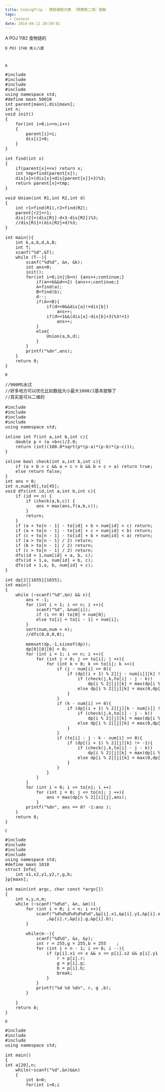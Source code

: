 ```yaml
---
title: CodingTrip - 携程编程大赛 （预赛第二场）题解
tags:
  - Contest
date: 2014-04-11 20:59:01
---
```


A POJ 1182 食物链的

	D POJ 1740 男人八题

	 

	A

<pre class="brush:cpp">
#include <iostream>
#include <algorithm>
#include <cstring>
#include <cstdio>
using namespace std;
#define maxn 50010
int parent[maxn],dis[maxn];
int n;
void init()
{
    for(int i=0;i<=n;i++)
    {
        parent[i]=i;
        dis[i]=0;
    }
}

int find(int x)
{
    if(parent[x]==x) return x;
    int tmp=find(parent[x]);
    dis[x]=(dis[x]+dis[parent[x]]+3)%3;
    return parent[x]=tmp;
}

void Union(int R1,int R2,int d)
{
    int r1=find(R1),r2=find(R2);
    parent[r2]=r1;
    dis[r2]=(dis[R1]-d+3-dis[R2])%3;
    //dis[R1]=(dis[R2]+d)%3;
}

int main(){
    int k,a,b,d,A,B;
    int T;
    scanf("%d",&T);
    while (T--){
        scanf("%d%d", &n, &k);
        int ans=0;
        init();
        for(int i=0;i<k;i++)
        {
            scanf("%d%d%d",&d,&a,&b);
            if(a>n||b>n) {ans++;continue;}
            if(a==b&&d==2) {ans++;continue;}
            A=find(a);
            B=find(b);
            d--;
            if(A==B){
                if(d==0&&dis[a]!=dis[b])
                    ans++;
                if(d==1&&(dis[a]-dis[b]+3)%3!=1)
                    ans++;
            }
            else{
                Union(a,b,d);
            }
        }
        printf("%dn",ans);
    }
    return 0;
}</pre>

	 

	B

<pre class="brush:cpp">
//906MS水过
//好多地方可以优化比如数组大小最大1600/2基本就够了
//其实是可以二维的

#include <iostream>
#include <stdio.h>
#include <algorithm>
#include <cmath>
using namespace std;

inline int f(int a,int b,int c){
	double p = (a +b+c)/2.0;
	return (int)(100.0*sqrt(p*(p-a)*(p-b)*(p-c)));
}

inline bool check(int a,int b,int c){
	if (a + b > c && a + c > b && b + c > a) return true;
	else return false; 
}
int ans = 0;
int n,num[45],to[45];
void dfs(int id,int a,int b,int c){
	if (id == n) {
		if (check(a,b,c)) {
			ans = max(ans,f(a,b,c));
		}
		return;
	}
	if (a + to[n - 1] - to[id] + b + num[id] < c) return;
	if (a + to[n - 1] - to[id] + c + num[id] < b) return;
	if (c + to[n - 1] - to[id] + b + num[id] < a) return;
	if (a > to[n - 1] / 2) return;
	if (b > to[n - 1] / 2) return;
	if (c > to[n - 1] / 2) return;
 	dfs(id + 1,num[id] + a, b, c);
	dfs(id + 1,a, num[id] + b, c);
	dfs(id + 1,a, b, num[id] + c);
}

int dp[2][1655][1655];
int main()
{
	while (~scanf("%d",&n) && n){
		ans = -1;
		for (int i = 1; i <= n; i ++){
			scanf("%d", &num[i]);
			if (i == 0) to[0] = num[0];
			else to[i] = to[i - 1] + num[i];
		}
		sort(num,num + n);
		//dfs(0,0,0,0);

		memset(dp,-1,sizeof(dp));
		dp[0][0][0] = 0;
		for (int i = 1; i <= n; i ++){
			for (int j = 0; j <= to[i]; j ++){
				for (int k = 0; k <= to[i]; k ++){
					if (j - num[i] >= 0){
						if (dp[(i + 1) % 2][j - num[i]][k] != -1){
							if (check(j,k,to[i] - j - k))
								dp[i % 2][j][k] = max(dp[i % 2][j][k],f(j,k,to[i]-j-k));
							else dp[i % 2][j][k] = max(0,dp[i % 2][j][k]);
						}
					}
					if (k - num[i] >= 0){
						if (dp[(i + 1) % 2][j][k - num[i]] != -1){
							if (check(j,k,to[i] - j - k))
								dp[i % 2][j][k] = max(dp[i % 2][j][k],f(j,k,to[i]-j-k));
							else dp[i % 2][j][k] = max(0,dp[i % 2][j][k]);
						}
					}
					if (to[i] - j - k - num[i] >= 0){
						if (dp[(i + 1) % 2][j][k] != -1){
							if (check(j,k,to[i] - j - k))
								dp[i % 2][j][k] = max(dp[i % 2][j][k],f(j,k,to[i]-j-k));
							else dp[i % 2][j][k] = max(0,dp[i % 2][j][k]);
						}
					}
				}
			}
		}
		for (int i = 0; i <= to[n]; i ++)
			for (int j = 0; j <= to[n]; j ++){
				ans = max(dp[n % 2][i][j],ans);
			}
		printf("%dn", ans == 0? -1:ans );
	}
	return 0;
}</pre>

	C

<pre class="brush:cpp">
#include <iostream>
#include <algorithm>
#include <cstring>
#include <cstdio>
using namespace std;
#define maxn 1010
struct Info{
    int x1,x2,y1,y2,r,g,b;
}p[maxn];

int main(int argc, char const *argv[])
{
    int x,y,n,m;
    while (~scanf("%d%d", &n, &m)){
        for (int i = 0; i < n; i ++){
            scanf("%d%d%d%d%d%d%d",&p[i].x1,&p[i].y1,&p[i].x2,&p[i].y2
                ,&p[i].r,&p[i].g,&p[i].b);
        }

        while(m--){
            scanf("%d%d", &x, &y);
            int r = 255,g = 255,b = 255    ;
            for (int i = n - 1; i >= 0; i --){
                if (p[i].x1 <= x && x <= p[i].x2 && p[i].y1 <= y && y <= p[i].y2){
                    r = p[i].r;
                    g = p[i].g;
                    b = p[i].b;
                    break;
                }
            }
            printf("%d %d %dn", r, g ,b);
        }

    }
    return 0;
}</pre>

	D

<pre class="brush:cpp">
#include <iostream>
#include <stdio.h>
#include <algorithm>
using namespace std;

int main()
{
int a[20],n;
    while(~scanf("%d",&n)&&n)
    {
        int k=0;
        for(int i=0;i<n;i++)
        {
            scanf("%d",&a[i]);
        }
        sort(a,a+n);
        for(int i=0;i<n;i+=2)
        if(a[i]==a[i+1]) k++;
        int j=n-2*k;
        if(j==0) printf("Losen");
        else printf("Winn");
    }
    return 0;
}</pre>

	 
